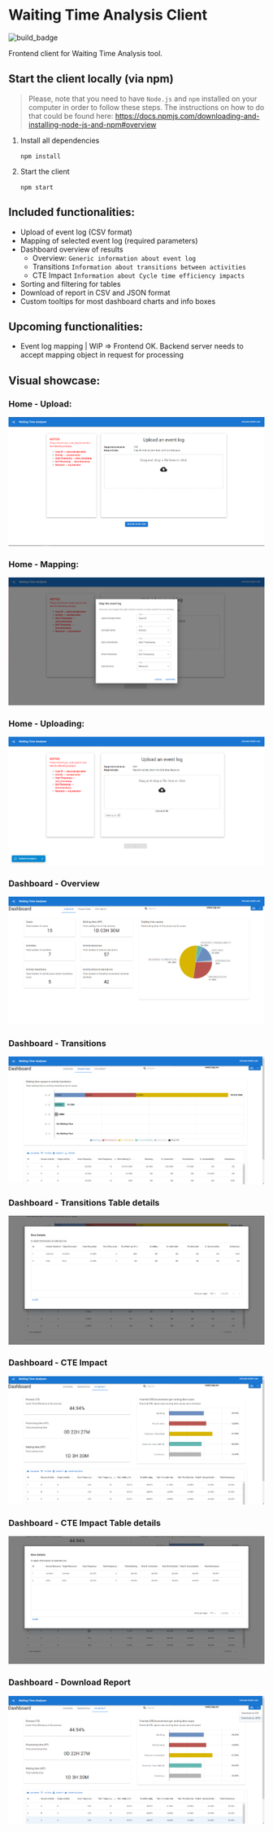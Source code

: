 # Waiting Time Analysis Client

![build_badge](https://github.com/AutomatedProcessImprovement/waiting-time-frontend/actions/workflows/main.yml/badge.svg)

Frontend client for Waiting Time Analysis tool.

[//]: # (Will try to make this work)
[//]: # (https://dev.to/salehmubashar/search-bar-in-react-js-545l#:~:text=Creating%20the%20Search%20Bar&text=In%20your%20app.,"%20import%20".%2FApp.)

## Start the client locally (via npm)

> Please, note that you need to have `Node.js` and `npm` installed on your computer in order to follow these steps. The instructions on how to do that could be found here: https://docs.npmjs.com/downloading-and-installing-node-js-and-npm#overview
1) Install all dependencies
    ```
    npm install
    ```
2) Start the client
    ```
    npm start
    ```


## Included functionalities:

- Upload of event log (CSV format)
- Mapping of selected event log (required parameters)
- Dashboard overview of results
  - Overview: ```Generic information about event log```
  - Transitions ```Information about transitions between activities```
  - CTE Impact ```Information about Cycle time efficiency impacts```
- Sorting and filtering for tables
- Download of report in CSV and JSON format
- Custom tooltips for most dashboard charts and info boxes

## Upcoming functionalities:
- Event log mapping | WIP => Frontend OK. Backend server needs to accept mapping object in request for processing

## Visual showcase:

### Home - Upload:
![](./screenshots/Home-Upload.PNG)
### Home - Mapping:
![](./screenshots/Home-Upload-Mapping.PNG)
### Home - Uploading:
![](./screenshots/Home-Upload-Uploading.PNG)
### Dashboard - Overview
![](./screenshots/Dashboard-Overview.PNG)
### Dashboard - Transitions
![](./screenshots/Dashboard-Transitions.PNG)
### Dashboard - Transitions Table details
![](./screenshots/Dashboard-Transitions-Table-Details.PNG)
### Dashboard - CTE Impact
![](./screenshots/Dashboard-CTEIMPACT.PNG)
### Dashboard - CTE Impact Table details
![](./screenshots/Dashboard-CTEIMPACT-Table-Details.PNG)
### Dashboard - Download Report
![](./screenshots/Dashboard-DownloadReport.PNG)